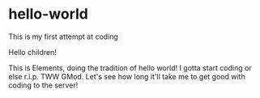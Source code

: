 # hello-world
This is my first attempt at coding

Hello children!

This is Elements, doing the tradition of hello world! I gotta start coding or else r.i.p. TWW GMod. Let's see how long it'll take me to get good with coding to the server!

